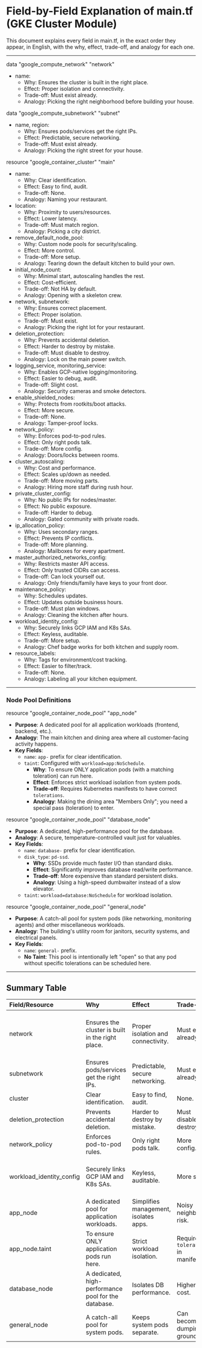# Field-by-Field Explanation of main.tf (GKE Cluster Module)

This document explains every field in main.tf, in the exact order they appear, in English, with the why, effect, trade-off, and analogy for each one.

---

data "google_compute_network" "network"

- name:
  - Why: Ensures the cluster is built in the right place.
  - Effect: Proper isolation and connectivity.
  - Trade-off: Must exist already.
  - Analogy: Picking the right neighborhood before building your house.

data "google_compute_subnetwork" "subnet"

- name, region:
  - Why: Ensures pods/services get the right IPs.
  - Effect: Predictable, secure networking.
  - Trade-off: Must exist already.
  - Analogy: Picking the right street for your house.

resource "google_container_cluster" "main"

- name:
  - Why: Clear identification.
  - Effect: Easy to find, audit.
  - Trade-off: None.
  - Analogy: Naming your restaurant.
- location:
  - Why: Proximity to users/resources.
  - Effect: Lower latency.
  - Trade-off: Must match region.
  - Analogy: Picking a city district.
- remove_default_node_pool:
  - Why: Custom node pools for security/scaling.
  - Effect: More control.
  - Trade-off: More setup.
  - Analogy: Tearing down the default kitchen to build your own.
- initial_node_count:
  - Why: Minimal start, autoscaling handles the rest.
  - Effect: Cost-efficient.
  - Trade-off: Not HA by default.
  - Analogy: Opening with a skeleton crew.
- network, subnetwork:
  - Why: Ensures correct placement.
  - Effect: Proper isolation.
  - Trade-off: Must exist.
  - Analogy: Picking the right lot for your restaurant.
- deletion_protection:
  - Why: Prevents accidental deletion.
  - Effect: Harder to destroy by mistake.
  - Trade-off: Must disable to destroy.
  - Analogy: Lock on the main power switch.
- logging_service, monitoring_service:
  - Why: Enables GCP-native logging/monitoring.
  - Effect: Easier to debug, audit.
  - Trade-off: Slight cost.
  - Analogy: Security cameras and smoke detectors.
- enable_shielded_nodes:
  - Why: Protects from rootkits/boot attacks.
  - Effect: More secure.
  - Trade-off: None.
  - Analogy: Tamper-proof locks.
- network_policy:
  - Why: Enforces pod-to-pod rules.
  - Effect: Only right pods talk.
  - Trade-off: More config.
  - Analogy: Doors/locks between rooms.
- cluster_autoscaling:
  - Why: Cost and performance.
  - Effect: Scales up/down as needed.
  - Trade-off: More moving parts.
  - Analogy: Hiring more staff during rush hour.
- private_cluster_config:
  - Why: No public IPs for nodes/master.
  - Effect: No public exposure.
  - Trade-off: Harder to debug.
  - Analogy: Gated community with private roads.
- ip_allocation_policy:
  - Why: Uses secondary ranges.
  - Effect: Prevents IP conflicts.
  - Trade-off: More planning.
  - Analogy: Mailboxes for every apartment.
- master_authorized_networks_config:
  - Why: Restricts master API access.
  - Effect: Only trusted CIDRs can access.
  - Trade-off: Can lock yourself out.
  - Analogy: Only friends/family have keys to your front door.
- maintenance_policy:
  - Why: Schedules updates.
  - Effect: Updates outside business hours.
  - Trade-off: Must plan windows.
  - Analogy: Cleaning the kitchen after hours.
- workload_identity_config:
  - Why: Securely links GCP IAM and K8s SAs.
  - Effect: Keyless, auditable.
  - Trade-off: More setup.
  - Analogy: Chef badge works for both kitchen and supply room.
- resource_labels:
  - Why: Tags for environment/cost tracking.
  - Effect: Easier to filter/track.
  - Trade-off: None.
  - Analogy: Labeling all your kitchen equipment.

---

### Node Pool Definitions

resource "google_container_node_pool" "app_node"

- **Purpose**: A dedicated pool for all application workloads (frontend, backend, etc.).
- **Analogy**: The main kitchen and dining area where all customer-facing activity happens.
- **Key Fields**:
  - `name`: `app-` prefix for clear identification.
  - `taint`: Configured with `workload=app:NoSchedule`.
    - **Why**: To ensure ONLY application pods (with a matching toleration) can run here.
    - **Effect**: Enforces strict workload isolation from system pods.
    - **Trade-off**: Requires Kubernetes manifests to have correct `tolerations`.
    - **Analogy**: Making the dining area "Members Only"; you need a special pass (toleration) to enter.

resource "google_container_node_pool" "database_node"

- **Purpose**: A dedicated, high-performance pool for the database.
- **Analogy**: A secure, temperature-controlled vault just for valuables.
- **Key Fields**:
  - `name`: `database-` prefix for clear identification.
  - `disk_type`: `pd-ssd`.
    - **Why**: SSDs provide much faster I/O than standard disks.
    - **Effect**: Significantly improves database read/write performance.
    - **Trade-off**: More expensive than standard persistent disks.
    - **Analogy**: Using a high-speed dumbwaiter instead of a slow elevator.
  - `taint`: `workload=database:NoSchedule` for workload isolation.

resource "google_container_node_pool" "general_node"

- **Purpose**: A catch-all pool for system pods (like networking, monitoring agents) and other miscellaneous workloads.
- **Analogy**: The building's utility room for janitors, security systems, and electrical panels.
- **Key Fields**:
  - `name`: `general-` prefix.
  - **No Taint**: This pool is intentionally left "open" so that any pod without specific tolerations can be scheduled here.

---

## Summary Table

| Field/Resource           | Why                                                  | Effect                                | Trade-off                            | Analogy                                                    |
| :----------------------- | :--------------------------------------------------- | :------------------------------------ | :----------------------------------- | :--------------------------------------------------------- |
| network                  | Ensures the cluster is built in the right place.     | Proper isolation and connectivity.    | Must exist already.                  | Picking the right neighborhood before building your house. |
| subnetwork               | Ensures pods/services get the right IPs.             | Predictable, secure networking.       | Must exist already.                  | Picking the right street for your house.                   |
| cluster                  | Clear identification.                                | Easy to find, audit.                  | None.                                | Naming your restaurant.                                    |
| deletion_protection      | Prevents accidental deletion.                        | Harder to destroy by mistake.         | Must disable to destroy.             | Lock on the main power switch.                             |
| network_policy           | Enforces pod-to-pod rules.                           | Only right pods talk.                 | More config.                         | Doors/locks between rooms.                                 |
| workload_identity_config | Securely links GCP IAM and K8s SAs.                  | Keyless, auditable.                   | More setup.                          | Chef badge works for both kitchen and supply room.         |
| app_node                 | A dedicated pool for application workloads.          | Simplifies management, isolates apps. | Noisy neighbor risk.                 | The main kitchen and dining area.                          |
| app_node.taint           | To ensure ONLY application pods run here.            | Strict workload isolation.            | Requires `tolerations` in manifests. | "Members Only" sign on the door.                           |
| database_node            | A dedicated, high-performance pool for the database. | Isolates DB performance.              | Higher cost.                         | A secure, temperature-controlled vault.                    |
| general_node             | A catch-all pool for system pods.                    | Keeps system pods separate.           | Can become a dumping ground.         | The building's utility room.                               |
